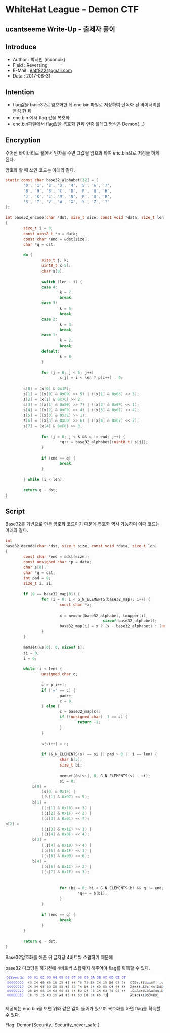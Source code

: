 # WhiteHat League - Demon CTF

## ucantseeme Write-Up - 출제자 풀이

## Introduce

- Author : 박서빈 (moonoik)
- Field  : Reversing
- E-Mail : eatf822@gmail.com
- Data   : 2017-08-31

## Intention

- flag값을 base32로 암호화한 뒤 enc.bin 파일로 저장하여 난독화 된 바이너리를 분석 한 뒤
- enc.bin 에서 flag 값을 복호화
- enc.bin파일에서 flag값을 복호화 한뒤 인증 플래그 형식은 Demon{…}

## Encryption
주어진 바이너리로 쉘에서 인자를 주면 그값을 암호화 하여 enc.bin으로 저장을 하게 된다.

암호화 할 때 쓰인 코드는 아래와 같다.

```c
static const char base32_alphabet[32] = {
        '0', '1', '2', '3', '4', '5', '6', '7',
        '8', '9', 'B', 'C', 'D', 'F', 'G', 'H',
        'J', 'K', 'L', 'M', 'N', 'P', 'Q', 'R',
        'S', 'T', 'V', 'W', 'X', 'Y', 'Z', '?'
};

int base32_encode(char *dst, size_t size, const void *data, size_t len)
{
        size_t i = 0;
        const uint8_t *p = data;
        const char *end = &dst[size];
        char *q = dst;

        do {
                size_t j, k;
                uint8_t x[5];
                char s[8];

                switch (len - i) {
                case 4:
                        k = 7;
                        break;
                case 3:
                        k = 5;
                        break;
                case 2:
                        k = 3;
                        break;
                case 1:
                        k = 2;
                        break;
                default:
                        k = 8;
                }

                for (j = 0; j < 5; j++)
                        x[j] = i < len ? p[i++] : 0;

        s[0] = (x[0] & 0x1F);
        s[1] = ((x[0] & 0xE0) >> 5) | ((x[1] & 0x03) << 3);
        s[2] = (x[1] & 0x7C) >> 2;
        s[3] = ((x[1] & 0x80) >> 7) | ((x[2] & 0x0F) << 1);
        s[4] = ((x[2] & 0xF0) >> 4) | ((x[3] & 0x01) << 4);
        s[5] = ((x[3] & 0x3E) >> 1);
		s[6] = ((x[3] & 0xC0) >> 6) | ((x[4] & 0x07) << 2);
        s[7] = (x[4] & 0xF8) >> 3;

                for (j = 0; j < k && q != end; j++) {
                        *q++ = base32_alphabet[(uint8_t) s[j]];
                }

                if (end == q) {
                        break;
                }

        } while (i < len);

        return q - dst;
}
```

## Script
Base32를 기반으로 만든 암호화 코드이기 때문에 복호화 역시 가능하며 이때 코드는 아래와 같다.	

```c
int	
base32_decode(char *dst, size_t size, const void *data, size_t len)
{
        const char *end = &dst[size];
        const unsigned char *p = data;
        char s[8];
        char *q = dst;
        int pad = 0;
        size_t i, si;

        if (0 == base32_map[0]) {
                for (i = 0; i < G_N_ELEMENTS(base32_map); i++) {
                        const char *x;

                        x = memchr(base32_alphabet, toupper(i),
                                           sizeof base32_alphabet);
                        base32_map[i] = x ? (x - base32_alphabet) : (unsigned char) -1;
                }
        }

        memset(&s[0], 0, sizeof s);
        si = 0;
        i = 0;

        while (i < len) {
                unsigned char c;

                c = p[i++];
                if ('=' == c) {
                        pad++;
                        c = 0;
                } else {
                        c = base32_map[c];
                        if ((unsigned char) -1 == c) {
                                return -1;
                        }
                }

                s[si++] = c;

                if (G_N_ELEMENTS(s) == si || pad > 0 || i == len) {
                        char b[5];
                        size_t bi;

                        memset(&s[si], 0, G_N_ELEMENTS(s) - si);
                        si = 0;
            b[0] =
                (s[0] & 0x1F) |
                ((s[1] & 0x07) << 5);
            b[1] =
                ((s[1] & 0x18) >> 3) |
                ((s[2] & 0x1F) << 2) |
                ((s[3] & 0x01) << 7);
b[2] =
                ((s[3] & 0x1E) >> 1) |
                ((s[4] & 0x0F) << 4);
            b[3] =
                ((s[4] & 0x10) >> 4) |
                ((s[5] & 0x1F) << 1) |
                ((s[6] & 0x03) << 6);
            b[4] =
                ((s[6] & 0x1C) >> 2) |
                ((s[7] & 0x1F) << 3);


                        for (bi = 0; bi < G_N_ELEMENTS(b) && q != end; bi++) {
                                *q++ = b[bi];
                        }
                }

                if (end == q) {
                        break;
                }
        }

        return q - dst;
}
```

Base32암호화를 해준 뒤 글자당 4비트씩 스왑하기 때문에

base32 디코딩을 하기전에 4비트씩 스왑까지 해주어야 flag를 획득할 수 있다.

![](https://github.com/kozistr/whitehat-league-1/blob/master/image/ucantseeme-1.png)

제공되는 enc.bin을 보면 위와 같은 값이 들어가 있으며 복호화를 하면 flag를 획득할 수 있다.

Flag: Demon{Security...Security_never_safe.}
